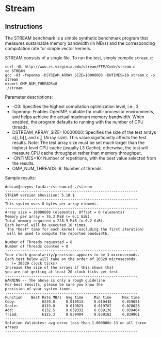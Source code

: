 # Stream

## Instructions

The STREAM benchmark is a simple synthetic benchmark program that measures sustainable memory bandwidth (in MB/s) and the corresponding computation rate for simple vector kernels.

STREAM consists of a single file. To run the test, simply compile `stream.c`:

```
curl -OL http://www.cs.virginia.edu/stream/FTP/Code/stream.c
cd STREAM
gcc -O3 -fopenmp -DSTREAM_ARRAY_SIZE=10000000 -DNTIMES=10 stream.c -o stream
export OMP_NUM_THREADS=8
./stream
```

Parameter descriptions:

- -O3: Specifies the highest compilation optimization level, i.e., 3.
- fopenmp: Enables OpenMP, suitable for multi-processor environments, and helps achieve the actual maximum memory bandwidth. When enabled, the program defaults to running with the number of CPU threads.
- DSTREAM_ARRAY_SIZE=10000000: Specifies the size of the test arrays a[], b[], and c[] (Array size). This value significantly affects the test results. Note: The test array size must be set much larger than the highest-level CPU cache (usually L3 Cache); otherwise, the test will measure CPU cache throughput rather than memory throughput.
- -DNTIMES=10: Number of repetitions, with the best value selected from the results.
- OMP_NUM_THREADS=8: Number of threads.

Sample results:

```
debian@revyos-lpi4a:~/stream.c$ ./stream
-------------------------------------------------------------
STREAM version $Revision: 5.10 $
-------------------------------------------------------------
This system uses 8 bytes per array element.
-------------------------------------------------------------
Array size = 10000000 (elements), Offset = 0 (elements)
Memory per array = 76.3 MiB (= 0.1 GiB).
Total memory required = 228.9 MiB (= 0.2 GiB).
Each kernel will be executed 10 times.
 The *best* time for each kernel (excluding the first iteration)
 will be used to compute the reported bandwidth.
-------------------------------------------------------------
Number of Threads requested = 8
Number of Threads counted = 8
-------------------------------------------------------------
Your clock granularity/precision appears to be 1 microseconds.
Each test below will take on the order of 20329 microseconds.
   (= 20329 clock ticks)
Increase the size of the arrays if this shows that
you are not getting at least 20 clock ticks per test.
-------------------------------------------------------------
WARNING -- The above is only a rough guideline.
For best results, please be sure you know the
precision of your system timer.
-------------------------------------------------------------
Function    Best Rate MB/s  Avg time     Min time     Max time
Copy:            8239.8     0.019513     0.019418     0.019651
Scale:           8119.0     0.019823     0.019707     0.020028
Add:             6132.5     0.039332     0.039136     0.039464
Triad:           6125.3     0.039404     0.039182     0.039961
-------------------------------------------------------------
Solution Validates: avg error less than 1.000000e-13 on all three arrays
-------------------------------------------------------------
```

